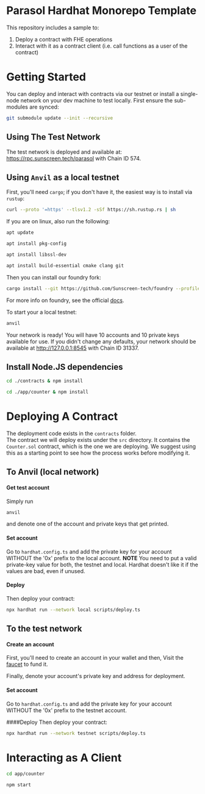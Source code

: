 # Parasol Hardhat Monorepo Template
This repository includes a sample to:
1. Deploy a contract with FHE operations
2. Interact with it as a contract client (i.e. call functions as a user of the contract)

# Getting Started
You can deploy and interact with contracts via our testnet or install a single-node network on your dev machine to test locally.
First ensure the sub-modules are synced:
```sh
git submodule update --init --recursive
```

## Using The Test Network
The test network is deployed and available at: https://rpc.sunscreen.tech/parasol with Chain ID 574.

## Using `Anvil` as a local testnet
First, you'll need `cargo`; if you don't have it, the easiest way is to install via `rustup`:

```sh
curl --proto '=https' --tlsv1.2 -sSf https://sh.rustup.rs | sh
```

If you are on linux, also run the following:
```sh
apt update
```
```sh
apt install pkg-config
```
```sh
apt install libssl-dev
```
```sh
apt install build-essential cmake clang git
```

Then you can install our foundry fork:

```sh
cargo install --git https://github.com/Sunscreen-tech/foundry --profile local forge cast anvil --locked
```

For more info on foundry, see the official
[docs](https://book.getfoundry.sh/).

To start your a local testnet:

```sh
anvil
```

Your network is ready! You will have 10 accounts and 10 private keys available for use. If you didn't change any defaults, your network should be available at http://127.0.0.1:8545 with Chain ID 31337.

## Install Node.JS dependencies
```bash
cd ./contracts & npm install
```
```bash
cd ./app/counter & npm install
```

# Deploying A Contract
The deployment code exists in the `contracts` folder. <br/>
The contract we will deploy exists under the `src` directory. It contains the `Counter.sol` contract, which is the one we are deploying. We suggest using this as a starting point to see how the process works before modifying it.

## To Anvil (local network)
#### Get test account
Simply run
```bash
anvil
```
and denote one of the account and private keys that get printed.

#### Set account
Go to `hardhat.config.ts` and add the private key for your account WITHOUT the '0x' prefix to the local account.
**NOTE** You need to put a valid private-key value for both, the testnet and local. Hardhat doesn't like it if the values are bad, even if unused.

#### Deploy
Then deploy your contract:
```bash
npx hardhat run --network local scripts/deploy.ts
```

## To the test network
#### Create an account
First, you'll need to create an account in your wallet and then, Visit the [faucet](https://faucet.sunscreen.tech/) to fund it.

Finally, denote your account's private key and address for deployment.

#### Set account
Go to `hardhat.config.ts` and add the private key for your account WITHOUT the '0x' prefix to the testnet account.

####Deploy
Then deploy your contract:
```bash
npx hardhat run --network testnet scripts/deploy.ts
```

# Interacting as A Client
```bash
cd app/counter
```
```bash
npm start
```

